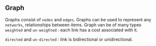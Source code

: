 ## Graph 
Graphs consist of `nodes` and `edges`. Graphs can be used to represent any `networks`, relationships between items.
Graph van be of many types 
`weighted` and `un-weighted` : each link has a cost associated with it.

`directed` and `un-directed` : link is bidirectional or unidirectional.


